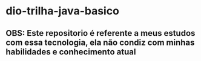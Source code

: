 # dio-trilha-java-basico

## OBS: Este repositorio é referente a meus estudos com essa tecnologia, ela não condiz com minhas habilidades e conhecimento atual